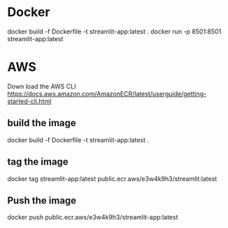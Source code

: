  # Docker
 docker build -f Dockerfile -t streamlit-app:latest .
 docker run -p 8501:8501 streamlit-app:latest   


 # AWS

 Down load the AWS CLI
 https://docs.aws.amazon.com/AmazonECR/latest/userguide/getting-started-cli.html

 ## build the image
 docker build -f Dockerfile -t streamlit-app:latest .
 ## tag the image
 docker tag streamlit-app:latest public.ecr.aws/e3w4k9h3/streamlit:latest

 ## Push the image
 docker push public.ecr.aws/e3w4k9h3/streamlit-app:latest